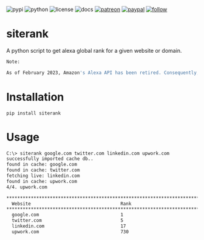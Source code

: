 ![pypi](https://img.shields.io/pypi/v/siterank.svg)
![python](https://img.shields.io/pypi/pyversions/siterank.svg)
![license](https://img.shields.io/github/license/prahladyeri/siterank.svg)
![docs](https://readthedocs.org/projects/siterank/badge/?version=latest)
[![patreon](https://img.shields.io/badge/Patreon-brown.svg?logo=patreon)](https://www.patreon.com/prahladyeri)
[![paypal](https://img.shields.io/badge/PayPal-blue.svg?logo=paypal)](https://paypal.me/prahladyeri)
[![follow](https://img.shields.io/twitter/follow/prahladyeri.svg?style=social)](https://twitter.com/prahladyeri)

# siterank
A python script to get alexa global rank for a given website or domain.

```bash
Note:

As of February 2023, Amazon's Alexa API has been retired. Consequently, I've switched to [SimilarWeb API](https://www.similarweb.com/corp/ranking-api/)'s free-tier for fetching these rankings. When you run the program for the first time, it'll prompt you to create a SimilarWeb account and store the API key to the settings JSON file.
```

# Installation

	pip install siterank

# Usage

```bash
C:\> siterank google.com twitter.com linkedin.com upwork.com
successfully imported cache db..
found in cache: google.com
found in cache: twitter.com
fetching live: linkedin.com
found in cache: upwork.com
4/4. upwork.com

********************************************************************************
  Website                                 Rank
********************************************************************************
  google.com                              1
  twitter.com                             5
  linkedin.com                            17
  upwork.com                              730
```